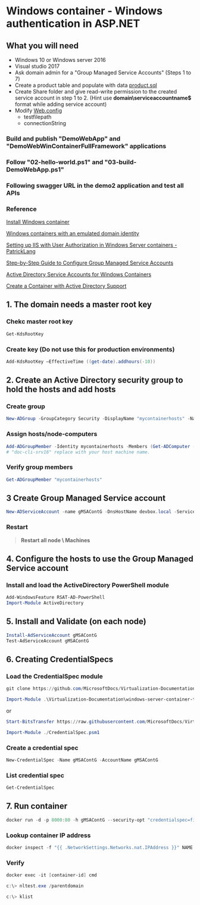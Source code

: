 # Windows container - Windows authentication in ASP.NET

## What you will need

- Windows 10 or Windows server 2016
- Visual studio 2017
- Ask domain admin for a "Group Managed Service Accounts" (Steps 1 to 7)
- Create a product table and populate with data [product.sql](/demo-scripts/product.sql)
- Create Share folder and give read-write permission to the created service account in step 1 to 2. (Hint use **domain\serviceaccountname$** format while adding service account)
- Modify [Web.config](./DemoWebWinContainerFullFramework/DemoWebWinContainerFullFramework/Web.config)
  - testfilepath
  - connectionString

### Build and publish "DemoWebApp" and "DemoWebWinContainerFullFramework" applications

### Follow "02-hello-world.ps1" and "03-build-DemoWebApp.ps1"

### Following swagger URL in the demo2 application and test all APIs

### Reference

[Install Windows container](https://github.com/docker/labs/tree/master/windows/windows-containers)

[Windows containers with an emulated domain identity](https://github.com/MicrosoftDocs/Virtualization-Documentation/tree/b1960f4da9731f85ddf672fa3cf956a313a78f5b/windows-server-container-tools/ServiceAccounts)

[Setting up IIS with User Authorization in Windows Server containers - PatrickLang](https://gist.github.com/PatrickLang/27c743782fca17b19bf94490cbb6f960)

[Step-by-Step Guide to Configure Group Managed Service Accounts](http://blog.windowsserversecurity.com/2015/01/27/step-by-step-guide-to-configure-group-managed-service-accounts/ )

[Active Directory Service Accounts for Windows Containers](https://docs.microsoft.com/en-us/virtualization/windowscontainers/manage-containers/manage-serviceaccounts )

[Create a Container with Active Directory Support](<https://blogs.msdn.microsoft.com/containerstuff/2017/01/30/create-a-container-with-active-directory-support/> )

## 1. The domain needs a master root key

### Chekc master root key

```powershell
Get-KdsRootKey
```

### Create key (**Do not use this for production environments**)

```powershell
Add-KdsRootKey –EffectiveTime ((get-date).addhours(-10))
```

## 2. Create an Active Directory security group to hold the hosts and add hosts

### Create group

```powershell
New-ADGroup -GroupCategory Security -DisplayName "mycontainerhosts" -Name mycontainerhosts -GroupScope Universal
```

### Assign hosts/node-computers

```powershell
Add-ADGroupMember -Identity mycontainerhosts -Members (Get-ADComputer -Identity doc-cli-srv16)
# "doc-cli-srv16" replace with your host machine name.
```

### Verify group members

```powershell
Get-ADGroupMember "mycontainerhosts"
```

## 3 Create Group Managed Service account

```powershell
New-ADServiceAccount -name gMSAContG -DnsHostName devbox.local -ServicePrincipalNames http/gMSAContG.devbox.local -PrincipalsAllowedToRetrieveManagedPassword mycontainerhosts
```

### Restart

> **Restart all node \ Machines**

## 4. Configure the hosts to use the Group Managed Service account

### Install and load the ActiveDirectory PowerShell module

```powershell
Add-WindowsFeature RSAT-AD-PowerShell
Import-Module ActiveDirectory
```

## 5. Install and Validate (on each node)

```powershell
Install-AdServiceAccount gMSAContG
Test-AdServiceAccount gMSAContG
```

## 6. Creating CredentialSpecs

### Load the CredentialSpec module

```powershell
git clone https://github.com/MicrosoftDocs/Virtualization-Documentation.git

Import-Module .\Virtualization-Documentation\windows-server-container-tools\ServiceAccounts\CredentialSpec.psm1
```

or

```powershell
Start-BitsTransfer https://raw.githubusercontent.com/MicrosoftDocs/Virtualization-Documentation/b1960f4da9731f85ddf672fa3cf956a313a78f5b/windows-server-container-tools/ServiceAccounts/CredentialSpec.psm1

Import-Module ./CredentialSpec.psm1
```

### Create a credential spec

```powershell
New-CredentialSpec -Name gMSAContG -AccountName gMSAContG
```

### List credential spec

```powershell
Get-CredentialSpec
```

## 7. Run container

```powershell
docker run -d -p 8000:80 -h gMSAContG --security-opt "credentialspec=file://gMSAContG.json" --name NAME NAME
```

### Lookup container IP address

```powershell
docker inspect -f "{{ .NetworkSettings.Networks.nat.IPAddress }}" NAME
```

### Verify

```powershell
docker exec -it [container-id] cmd

c:\> nltest.exe /parentdomain

c:\> klist
```
